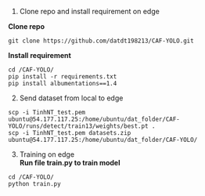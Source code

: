 1. Clone repo and install requirement on edge <br>

**Clone repo**
```shell
git clone https://github.com/datdt198213/CAF-YOLO.git
```
**Install requirement**
```shell
cd /CAF-YOLO/
pip install -r requirements.txt
pip install albumentations==1.4
```

2. Send dataset from local to edge <br>
```shell
scp -i TinhNT_test.pem ubuntu@54.177.117.25:/home/ubuntu/dat_folder/CAF-YOLO/runs/detect/train13/weights/best.pt .
scp -i TinhNT_test.pem datasets.zip ubuntu@54.177.117.25:/home/ubuntu/dat_folder/CAF-YOLO/
```

3. Training on edge <br>
**Run file train.py to train model**

```shell
cd /CAF-YOLO/
python train.py
```

